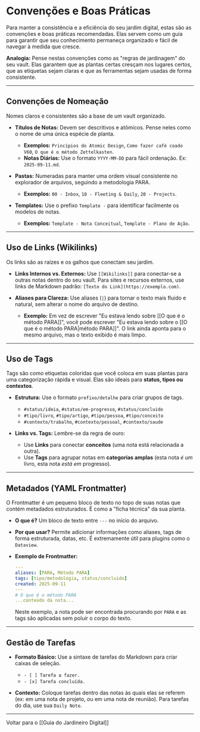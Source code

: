 # Convenções e Boas Práticas

Para manter a consistência e a eficiência do seu jardim digital, estas são as convenções e boas práticas recomendadas. Elas servem como um guia para garantir que seu conhecimento permaneça organizado e fácil de navegar à medida que cresce.

**Analogia:** Pense nestas convenções como as "regras de jardinagem" do seu vault. Elas garantem que as plantas certas cresçam nos lugares certos, que as etiquetas sejam claras e que as ferramentas sejam usadas de forma consistente.

---

## Convenções de Nomeação

Nomes claros e consistentes são a base de um vault organizado.

-   **Títulos de Notas:** Devem ser descritivos e atômicos. Pense neles como o nome de uma única espécie de planta.
    -   **Exemplos:** `Princípios do Atomic Design`, `Como fazer café coado V60`, `O que é o método Zettelkasten`.
    -   **Notas Diárias:** Use o formato `YYYY-MM-DD` para fácil ordenação. Ex: `2025-09-11.md`.

-   **Pastas:** Numeradas para manter uma ordem visual consistente no explorador de arquivos, seguindo a metodologia PARA.
    -   **Exemplos:** `00 - Inbox`, `10 - Fleeting & Daily`, `20 - Projects`.

-   **Templates:** Use o prefixo `Template -` para identificar facilmente os modelos de notas.
    -   **Exemplos:** `Template - Nota Conceitual`, `Template - Plano de Ação`.

---

## Uso de Links (Wikilinks)

Os links são as raízes e os galhos que conectam seu jardim.

-   **Links Internos vs. Externos:** Use `[[Wikilinks]]` para conectar-se a outras notas dentro do seu vault. Para sites e recursos externos, use links de Markdown padrão: `[Texto do Link](https://exemplo.com)`.

-   **Aliases para Clareza:** Use aliases (`|`) para tornar o texto mais fluido e natural, sem alterar o nome do arquivo de destino.
    -   **Exemplo:** Em vez de escrever "Eu estava lendo sobre [[O que é o método PARA]]", você pode escrever "Eu estava lendo sobre o [[O que é o método PARA|método PARA]]". O link ainda aponta para o mesmo arquivo, mas o texto exibido é mais limpo.

---

## Uso de Tags

Tags são como etiquetas coloridas que você coloca em suas plantas para uma categorização rápida e visual. Elas são ideais para **status, tipos ou contextos**.

-   **Estrutura:** Use o formato `prefixo/detalhe` para criar grupos de tags.
    -   `#status/ideia`, `#status/em-progresso`, `#status/concluido`
    -   `#tipo/livro`, `#tipo/artigo`, `#tipo/pessoa`, `#tipo/conceito`
    -   `#contexto/trabalho`, `#contexto/pessoal`, `#contexto/saude`

-   **Links vs. Tags:** Lembre-se da regra de ouro:
    -   Use **Links** para conectar **conceitos** (uma nota está relacionada a outra).
    -   Use **Tags** para agrupar notas em **categorias amplas** (esta nota *é um* livro, esta nota *está em* progresso).

---

## Metadados (YAML Frontmatter)

O Frontmatter é um pequeno bloco de texto no topo de suas notas que contém metadados estruturados. É como a "ficha técnica" da sua planta.

-   **O que é?** Um bloco de texto entre `---` no início do arquivo.
-   **Por que usar?** Permite adicionar informações como aliases, tags de forma estruturada, datas, etc. É extremamente útil para plugins como o `Dataview`.

-   **Exemplo de Frontmatter:**
    ```yaml
    ---
    aliases: [PARA, Método PARA]
    tags: [tipo/metodologia, status/concluido]
    created: 2025-09-11
    ---
    # O que é o método PARA
    ...conteúdo da nota...
    ```
    Neste exemplo, a nota pode ser encontrada procurando por `PARA` e as tags são aplicadas sem poluir o corpo do texto.

---

## Gestão de Tarefas

-   **Formato Básico:** Use a sintaxe de tarefas do Markdown para criar caixas de seleção.
    -   `- [ ] Tarefa a fazer.`
    -   `- [x] Tarefa concluída.`

-   **Contexto:** Coloque tarefas dentro das notas às quais elas se referem (ex: em uma nota de projeto, ou em uma nota de reunião). Para tarefas do dia, use sua `Daily Note`.

---
Voltar para o [[Guia do Jardineiro Digital]]
